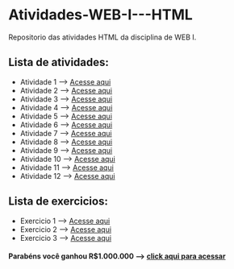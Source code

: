# Atividades-WEB-I---HTML
Repositorio das atividades HTML da disciplina de WEB I.

## Lista de atividades:
- Atividade  1 --> [Acesse aqui](Atividade1.html)
- Atividade  2 --> [Acesse aqui](Atividade2.html)
- Atividade  3 --> [Acesse aqui](Atividade3.html)
- Atividade  4 --> [Acesse aqui](Atividade4.html)
- Atividade  5 --> [Acesse aqui](Atividade5.html)
- Atividade  6 --> [Acesse aqui](Atividade6.html)
- Atividade  7 --> [Acesse aqui](Atividade7.html)
- Atividade  8 --> [Acesse aqui](Atividade8.html)
- Atividade  9 --> [Acesse aqui](Atividade9.html)
- Atividade 10 --> [Acesse aqui](Atividade10.html)
- Atividade 11 --> [Acesse aqui](Atividade11.html)
- Atividade 12 --> [Acesse aqui](Atividade12.html)

## Lista de exercicios:
- Exercicio 1 --> [Acesse aqui](Exercicio1.html)
- Exercicio 2 --> [Acesse aqui](Exercicio2.html)
- Exercicio 3 --> [Acesse aqui](Exercicio3.html)

#### Parabéns você ganhou R$1.000.000 --> [click aqui para acessar](https://jogodotigrinho.com.br/)
